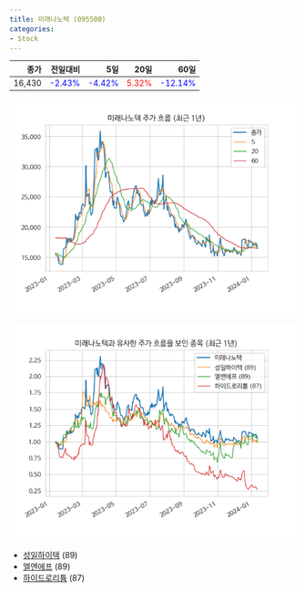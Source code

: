 ```yaml
---
title: 미래나노텍 (095500)
categories:
- Stock
---
```


|종가|전일대비|5일|20일|60일|
|---:|-------:|--:|---:|---:|
|16,430|<span style="color: blue">-2.43%</span>|<span style="color: blue">-4.42%</span>|<span style="color: red">5.32%</span>|<span style="color: blue">-12.14%</span>|


<!-- more -->

![095500](/assets/images/stock/095500.png)

![095500](/assets/images/stock/095500_sim.png)

- [성일하이텍](/365340/) (89)
- [엘앤에프](/066970/) (89)
- [하이드로리튬](//101670/) (87)